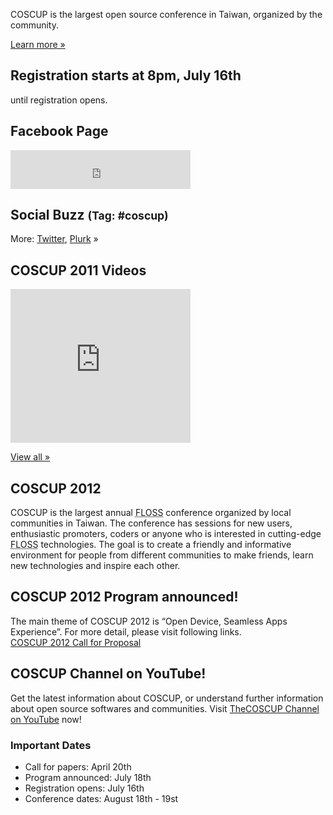 <div id="sidebar2" class="hideInMobile">
  <div class="intro">
    <p>COSCUP is the largest open source conference in Taiwan, organized by the community.</p>
    <p class="more"><a href="about/">Learn more »</a></p>
  </div>
  <h2 class="hideInMobile">Registration starts at 8pm, July 16th</h2>
  <p id="countdown" class="hideInMobile"><span id="countdown-time"></span> until registration opens.</p>
  <h2>Facebook Page</h2>
  <iframe src="https://www.facebook.com/plugins/likebox.php?href=https%3A%2F%2Fwww.facebook.com%2Fcoscup&amp;width=288&amp;colorscheme=light&amp;show_faces=false&amp;stream=false&amp;header=true&amp;height=62" scrolling="no" frameborder="0" style="border:none; overflow:hidden; width:288px; height:62px; background-color: #fff"></iframe>
  <div id="ipv6block"></div>
  <h2>Social Buzz <small>(Tag: #coscup)</small></h2>
  <div class="socialbuzz"></div>
  <p class="more">More: <a href="https://search.twitter.com/search?q=coscup+OR+from%3Acoscup">Twitter</a>, <a href="http://www.plurk.com/psearch#q=COSCUP">Plurk</a> »</p>
  <h2>COSCUP 2011 Videos</h2>
	<iframe class="video" title="YouTube video player" width="288" height="246" style="width: 288px; height: 246px" src="http://www.youtube.com/embed/dZs-OLcDfSs?playlist=IRCGdKukc38" frameborder="0"  allowfullscreen="allowfullscreen"></iframe>
	<p class="more"><a href="http://www.youtube.com/playlist?list=PL1E00EBFE2E5E040F">View all »</a></p>
  <!-- <h2>COSCUP 2011 Photo Selections</h2>
  <div class="images"></div>
  <p class="more"><a href="http://www.flickr.com/photos/coscup/collections/72157627346455829/">View all »</a></p> -->
</div>

## COSCUP 2012

COSCUP is the largest annual <abbr title="Free/Libre/Open Source Software">FLOSS</abbr> conference organized by local communities in Taiwan. The conference has sessions for new users, enthusiastic promoters, coders or anyone who is interested in cutting-edge <abbr title="Free/Libre/Open Source Software">FLOSS</abbr> technologies. The goal is to create a friendly and informative environment for people from different communities to make friends, learn new technologies and inspire each other.

## COSCUP 2012 Program announced!

The main theme of COSCUP 2012 is “Open Device, Seamless Apps Experience”. For more detail, please visit following links.<br>
<a href="https://docs.google.com/document/d/1jAyF-nh0SQFaAiXOU2I8R1XOZfu_cWyoOMCcD-ffw04/edit"> COSCUP 2012 Call for Proposal</a><br>

## COSCUP Channel on YouTube!

Get the latest information about COSCUP, or understand further information about open source softwares and communities. Visit [TheCOSCUP Channel on YouTube](http://www.youtube.com/user/thecoscup) now!

### Important Dates

* Call for papers: April 20th
* Program announced: July 18th
* Registration opens: July 16th
* Conference dates: August 18th - 19st
